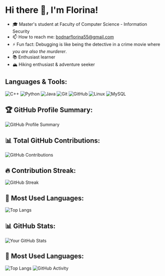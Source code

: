 # Hi there 👋, I'm Florina!

- 🎓 Master's student at Faculty of Computer Science - Information Security  
- 📫 How to reach me: bodnarflorina55@gmail.com
- ⚡ Fun fact: Debugging is like being the detective in a crime movie where *you are also the murderer*.  
- 📚 Enthusiast learner
- 🏔️ Hiking enthusiast & adventure seeker

## Languages & Tools:
![C++](https://img.shields.io/badge/-C++-00599C?style=flat-square&logo=c)
![Python](https://img.shields.io/badge/-Python-3776AB?style=flat-square&logo=python)
![Java](https://img.shields.io/badge/-Java-007396?style=flat-square&logo=java)
![Git](https://img.shields.io/badge/-Git-F05032?style=flat-square&logo=git)
![GitHub](https://img.shields.io/badge/-GitHub-181717?style=flat-square&logo=github)
![Linux](https://img.shields.io/badge/-Linux-FCC624?style=flat-square&logo=linux)
![MySQL](https://img.shields.io/badge/-MySQL-4479A1?style=flat-square&logo=mysql)

## 🏆 GitHub Profile Summary:
![GitHub Profile Summary](https://github-profile-summary-cards.vercel.app/api/cards/profile-details?username=BodnarFlorina&theme=github_dark)

## 📊 Total GitHub Contributions:
![GitHub Contributions](https://github-profile-summary-cards.vercel.app/api/cards/stats?username=BodnarFlorina&theme=github_dark)

## 🔥 Contribution Streak:
![GitHub Streak](https://streak-stats.demolab.com/?user=BodnarFlorina&theme=dark)

## 🚀 Most Used Languages:
![Top Langs](https://github-readme-stats.vercel.app/api/top-langs/?username=BodnarFlorina&layout=compact&theme=dark)


## 📊 GitHub Stats:
![Your GitHub Stats](https://github-readme-stats.vercel.app/api?username=BodnarFlorina&show_icons=true&theme=dark)

## 🚀 Most Used Languages:
![Top Langs](https://github-readme-stats.vercel.app/api/top-langs/?username=BodnarFlorina&layout=compact&theme=dark)
![GitHub Activity](https://github-profile-summary-cards.vercel.app/api/cards/profile-details?username=BodnarFlorina&theme=github_dark)
